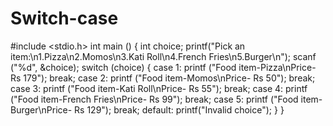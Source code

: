 # Switch-case
#include <stdio.h>
int main ()
{
    int choice;
    printf("Pick an item:\n1.Pizza\n2.Momos\n3.Kati Roll\n4.French Fries\n5.Burger\n");
    scanf ("%d", &choice);
    switch (choice)
        {
            case 1:
              printf ("Food item-Pizza\nPrice- Rs 179");
              break;
            case 2:
              printf ("Food item-Momos\nPrice- Rs 50");
              break;
            case 3:
              printf ("Food item-Kati Roll\nPrice- Rs 55");
              break;
            case 4:
              printf ("Food item-French Fries\nPrice- Rs 99");
              break;
            case 5:
              printf ("Food item-Burger\nPrice- Rs 129");
              break;
            default:
              printf("Invalid choice");
        }
}
